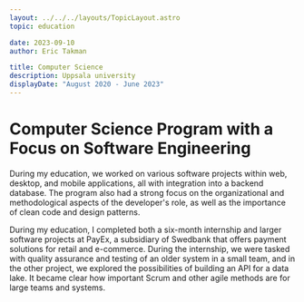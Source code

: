 ```yaml
---
layout: ../../../layouts/TopicLayout.astro
topic: education

date: 2023-09-10
author: Eric Takman

title: Computer Science
description: Uppsala university
displayDate: "August 2020 - June 2023"
---
```


# Computer Science Program with a Focus on Software Engineering

During my education, we worked on various software projects within web, desktop, and mobile applications, all with integration into a backend database. The program also had a strong focus on the organizational and methodological aspects of the developer's role, as well as the importance of clean code and design patterns.

During my education, I completed both a six-month internship and larger software projects at PayEx, a subsidiary of Swedbank that offers payment solutions for retail and e-commerce. During the internship, we were tasked with quality assurance and testing of an older system in a small team, and in the other project, we explored the possibilities of building an API for a data lake. It became clear how important Scrum and other agile methods are for large teams and systems.
